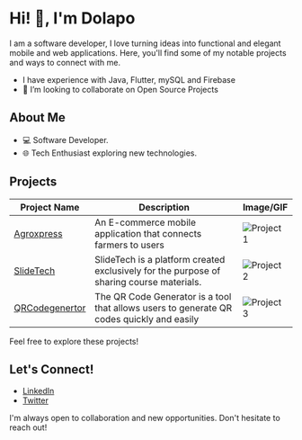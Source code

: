 <!--### Hi there 👋


**Dolapo-A/Dolapo-A** is a ✨ _special_ ✨ repository because its `README.md` (this file) appears on your GitHub profile.

Here are some ideas to get you started:

- 🔭 I’m currently working on ...
- 🌱 I’m currently learning ...
- 🤔 I’m looking for help with ...
- 💬 Ask me about ...
- 📫 How to reach me: ...
- 😄 Pronouns: ...
- ⚡ Fun fact: ...
-->
# Hi! 👋, I'm Dolapo

I am a software developer, I love turning ideas into functional and elegant mobile and web applications. Here, you'll find some of my notable projects and ways to connect with me.

- I have experience with Java, Flutter, mySQL and Firebase
- 👯 I’m looking to collaborate on Open Source Projects
## About Me

- 💻 Software Developer.
- 🌐 Tech Enthusiast exploring new technologies.

## Projects

| Project Name | Description | Image/GIF |  
|--------------|-------------|-----------|  
| [Agroxpress](https://github.com/Dolapo-A/agroxpress) | An E-commerce mobile application that connects farmers to users | ![Project 1](Link-to-Image-or-GIF1) |  
| [SlideTech](https://slidesshare-f089e.web.app/) | SlideTech is a platform created exclusively for the purpose of sharing course materials. | ![Project 2](Link-to-Image-or-GIF2) |  
| [QRCodegenertor](https://github.com/Dolapo-A/qrcodegenerator) | The QR Code Generator is a tool that allows users to generate QR codes quickly and easily| ![Project 3](Link-to-Image-or-GIF3) |  

Feel free to explore these projects!

## Let's Connect!

- [LinkedIn](https://www.linkedin.com/in/dolapo-araoye-86ba31219/)
- [Twitter](https://twitter.com/_dolapoe)

I'm always open to collaboration and new opportunities. Don't hesitate to reach out!

